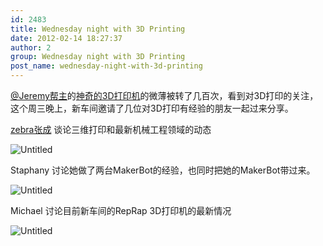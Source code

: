 ```yaml
---
id: 2483
title: Wednesday night with 3D Printing
date: 2012-02-14 18:27:37
author: 2
group: Wednesday night with 3D Printing
post_name: wednesday-night-with-3d-printing
---
```


[@Jeremy帮主](http://www.weibo.com/losomo)的[神奇的3D打印机](http://www.weibo.com/1921559591/y51l2bvBe)的微薄被转了几百次，看到对3D打印的关注，这个周三晚上，新车间邀请了几位对3D打印有经验的朋友一起过来分享。

[zebra张成](http://otherstones.com/) 谈论三维打印和最新机械工程领域的动态

![Untitled](http://139.162.84.35/wp-content/uploads/2012/02/untitled3.jpg "untitled.jpg") 

Staphany 讨论她做了两台MakerBot的经验，也同时把她的MakerBot带过来。

![Untitled](http://139.162.84.35/wp-content/uploads/2012/02/untitled1.jpg "untitled.jpg") 

Michael 讨论目前新车间的RepRap 3D打印机的最新情况

![Untitled](http://139.162.84.35/wp-content/uploads/2012/02/untitled2.jpg "untitled.jpg")